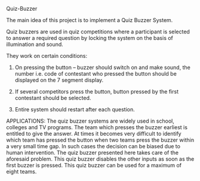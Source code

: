  Quiz-Buzzer

The main idea of this project is to implement a Quiz Buzzer System.


Quiz buzzers are used in quiz competitions where a participant is selected to answer a required question by locking the system on the basis of illumination and sound.


They work on certain conditions:

1.	On pressing the button – buzzer should switch on and make sound, the number i.e. code of contestant who pressed the button should be displayed on the 7 segment display.

2.	 If several competitors press the button, button pressed by the first contestant should be selected.

3.	Entire system should restart after each question.


APPLICATIONS:
The  quiz  buzzer  systems  are  widely  used  in  school,  colleges  and  TV programs. The team which presses the buzzer earliest is entitled to give the answer.  At  times  it  becomes  very  difficult  to  identify  which  team  has pressed the button when two teams press the buzzer within a very small time gap. In such cases the decision can be biased due to human intervention. The 
quiz  buzzer  presented  here  takes  care  of  the  aforesaid  problem.  This  quiz buzzer  disables  the  other  inputs  as  soon  as  the  first  buzzer  is  pressed.  This quiz  buzzer  can  be  used  for  a  maximum  of  eight  teams.
